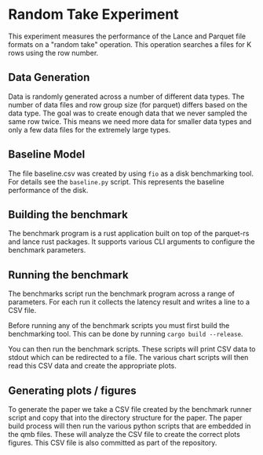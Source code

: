 # Random Take Experiment

This experiment measures the performance of the Lance and Parquet file formats
on a "random take" operation. This operation searches a files for K rows using
the row number.

## Data Generation

Data is randomly generated across a number of different data types. The number of
data files and row group size (for parquet) differs based on the data type. The goal
was to create enough data that we never sampled the same row twice. This means we need
more data for smaller data types and only a few data files for the extremely large types.

## Baseline Model

The file baseline.csv was created by using `fio` as a disk benchmarking tool. For details
see the `baseline.py` script. This represents the baseline performance of the disk.

## Building the benchmark

The benchmark program is a rust application built on top of the parquet-rs and
lance rust packages. It supports various CLI arguments to configure the benchmark
parameters.

## Running the benchmark

The benchmarks script run the benchmark program across a range of parameters. For
each run it collects the latency result and writes a line to a CSV file.

Before running any of the benchmark scripts you must first build the benchmarking
tool. This can be done by running `cargo build --release`.

You can then run the benchmark scripts. These scripts will print CSV data to stdout
which can be redirected to a file. The various chart scripts will then read this CSV
data and create the appropriate plots.

## Generating plots / figures

To generate the paper we take a CSV file created by the benchmark runner script and
copy that into the directory structure for the paper. The paper build process will
then run the various python scripts that are embedded in the qmb files. These will
analyze the CSV file to create the correct plots figures. This CSV file is also
committed as part of the repository.
